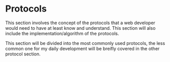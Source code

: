 # Protocols
This section involves the concept of the protocols that a web developer
would need to have at least know and understand. This section will also
include the implementation/algorithm of the protocols.

This section will be divided into the most commonly used protocols, the
less common one for my daily development will be breifly covered in the
other protocol section.


